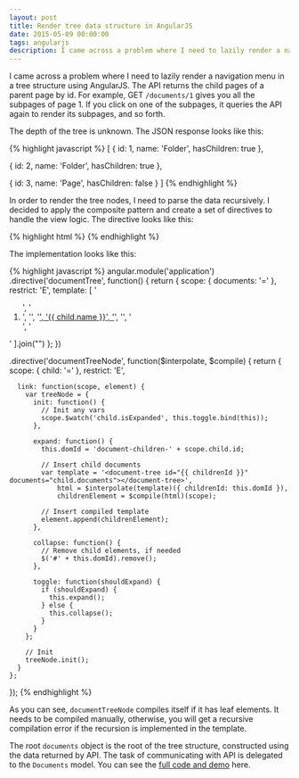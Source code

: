 ```yaml
---
layout: post
title: Render tree data structure in AngularJS
date: 2015-05-09 00:00:00
tags: angularjs
description: I came across a problem where I need to lazily render a navigation menu in a tree structure using AngularJS. The API returns the child pages of a parent page by id. For example, GET `/documents/1` gives you all the subpages of page 1. If you click on one of the subpages, it queries the API again to render its subpages, and so forth.
---
```


I came across a problem where I need to lazily render a navigation menu in a tree structure using AngularJS. The API returns the child pages of a parent page by id. For example, GET `/documents/1` gives you all the subpages of page 1. If you click on one of the subpages, it queries the API again to render its subpages, and so forth.

The depth of the tree is unknown. The JSON response looks like this:

{% highlight javascript %}
[
  {
    id: 1,
    name: 'Folder',
    hasChildren: true
  },

  {
    id: 2,
    name: 'Folder',
    hasChildren: true
  },

  {
    id: 3,
    name: 'Page',
    hasChildren: false
  }
]
{% endhighlight %}

In order to render the tree nodes, I need to parse the data recursively. I decided to apply the composite pattern and create a set of directives to handle the view logic. The directive looks like this:

{% highlight html %}
<document-tree documents="documents"></document-tree>
{% endhighlight %}

The implementation looks like this:

{% highlight javascript %}
angular.module('application')
  .directive('documentTree', function() {
    return {
      scope: {
        documents: '='
      },
      restrict: 'E',
      template: [
        '<ol class="list-group">',
          '<li ng-repeat="child in documents.children" class="list-group-item">',
            '<document-tree-node child="child">',
              '<a ng-click="documents.open(child)" href="javascript:void(0);">',
                '{{ child.name }}',
              '</a>',
            '</document-tree-node>',
          '</li>',
        '</ol>'
      ].join("")
    };
  })

  .directive('documentTreeNode', function($interpolate, $compile) {
    return {
      scope: {
        child: '='
      },
      restrict: 'E',

      link: function(scope, element) {
        var treeNode = {
          init: function() {
            // Init any vars
            scope.$watch('child.isExpanded', this.toggle.bind(this));
          },

          expand: function() {
            this.domId = 'document-children-' + scope.child.id;

            // Insert child documents
            var template = '<document-tree id="{{ childrenId }}" documents="child.documents"></document-tree>',
                html = $interpolate(template)({ childrenId: this.domId }),
                childrenElement = $compile(html)(scope);

            // Insert compiled template
            element.append(childrenElement);
          },

          collapse: function() {
            // Remove child elements, if needed
            $('#' + this.domId).remove();
          },

          toggle: function(shouldExpand) {
            if (shouldExpand) {
              this.expand();
            } else {
              this.collapse();
            }
          }
        };

        // Init
        treeNode.init();
      }
    };
  });
{% endhighlight %}

As you can see, `documentTreeNode` compiles itself if it has leaf elements. It needs to be compiled manually, otherwise, you will get a recursive compilation error if the recursion is implemented in the template.

The root `documents` object is the root of the tree structure, constructed using the data returned by API. The task of communicating with API is delegated to the `Documents` model. You can see the [full code and demo](http://codepen.io/davidchin/pen/BNjpNr) here.
